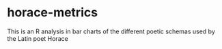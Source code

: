 # horace-metrics
This is an R analysis in bar charts of the different poetic schemas used by the Latin poet Horace
